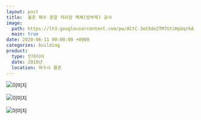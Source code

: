 ```yaml
---
layout: post
title:  율촌 폐수 종말 처리장 벽체(방부목) 공사
image:
  path: https://lh3.googleusercontent.com/pw/ACtC-3eC6de2TM7UtiHpUqrkA-nHvedV7Rxf49RDh3guMo_xKYAXiUTpVrxGQtcOATALVxVMnVigTVHWkRsu2JTO0iV0MFY9gP2FoiQQ1waBqTACjjWfZKMBh3S-0ovPNZ7uUkyjX_2XwMlIFSSfA_9kSdeD=w500-h375-no?authuser=0
  main: true
date: 2020-06-11 00:00:00 +0900
categories: building
product: 
  type: 인테리어
  date: 2010년
  location: 여수시 율촌
---
```


![이미지](https://lh3.googleusercontent.com/pw/ACtC-3eSsr6GYB16o48fjwRRWy1HikZqnyp3SK9l5QjS6yYtnvdrkEYPLe-LFxKtrw7ovITTmM5z6YrDYHT9kPijDJPktu8WMFrqwdVwPCFYH74kzrYAwUP1PoxYvUHEOwmXmxjKgZEbEayNF-gVRcLz6k4x=w500-h375-no?authuser=0)

![이미지](https://lh3.googleusercontent.com/pw/ACtC-3deVAA4LrVzI25X0T6dLfVK-szEv1Zz_UdYoify3_5qxi0ljfpq8-zN0k_zsmJqFc7I6xOGIclcDXJSRXapAbZSHXdBGW049isdFNwGiu9aGgZxgnOan84yOYpoTvI-GFxkRtt9os71xQMnlBBIN4u3=w500-h375-no?authuser=0)

![이미지](https://lh3.googleusercontent.com/pw/ACtC-3eC6de2TM7UtiHpUqrkA-nHvedV7Rxf49RDh3guMo_xKYAXiUTpVrxGQtcOATALVxVMnVigTVHWkRsu2JTO0iV0MFY9gP2FoiQQ1waBqTACjjWfZKMBh3S-0ovPNZ7uUkyjX_2XwMlIFSSfA_9kSdeD=w500-h375-no?authuser=0)